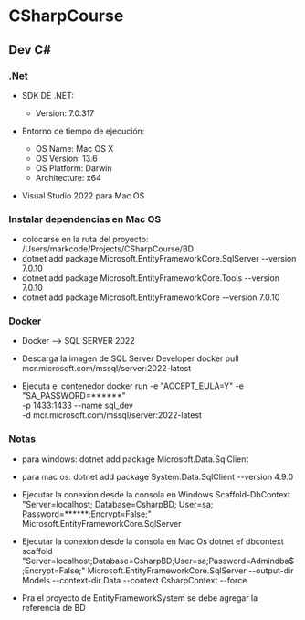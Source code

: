 # CSharpCourse

## Dev C#


### .Net
* SDK DE .NET: 
	- Version: 7.0.317

* Entorno de tiempo de ejecución:
  - OS Name:     Mac OS X
  - OS Version:  13.6
  - OS Platform: Darwin
  - Architecture: x64

* Visual Studio 2022 para Mac OS

### Instalar dependencias en Mac OS
 * colocarse en la ruta del proyecto: /Users/markcode/Projects/CSharpCourse/BD
 * dotnet add package Microsoft.EntityFrameworkCore.SqlServer --version 7.0.10
 * dotnet add package Microsoft.EntityFrameworkCore.Tools --version 7.0.10
 * dotnet add package Microsoft.EntityFrameworkCore --version 7.0.10

### Docker
- Docker —> SQL SERVER 2022

* Descarga la imagen de SQL Server Developer
  docker pull mcr.microsoft.com/mssql/server:2022-latest

* Ejecuta el contenedor
docker run -e "ACCEPT_EULA=Y" -e "SA_PASSWORD=******" \
-p 1433:1433 --name sql_dev \
-d mcr.microsoft.com/mssql/server:2022-latest


### Notas

- para windows:
  dotnet add package Microsoft.Data.SqlClient 

- para mac os:
  dotnet add package System.Data.SqlClient --version 4.9.0

* Ejecutar la conexion desde la consola en Windows
Scaffold-DbContext "Server=localhost; Database=CsharpBD; User=sa; Password=******;Encrypt=False;" Microsoft.EntityFrameworkCore.SqlServer

* Ejecutar la conexion desde la consola en Mac Os
dotnet ef dbcontext scaffold "Server=localhost;Database=CsharpBD;User=sa;Password=Admindba\$;Encrypt=False;" Microsoft.EntityFrameworkCore.SqlServer --output-dir Models --context-dir Data --context CsharpContext --force

* Pra el proyecto de EntityFrameworkSystem se debe agregar la
  referencia de BD




